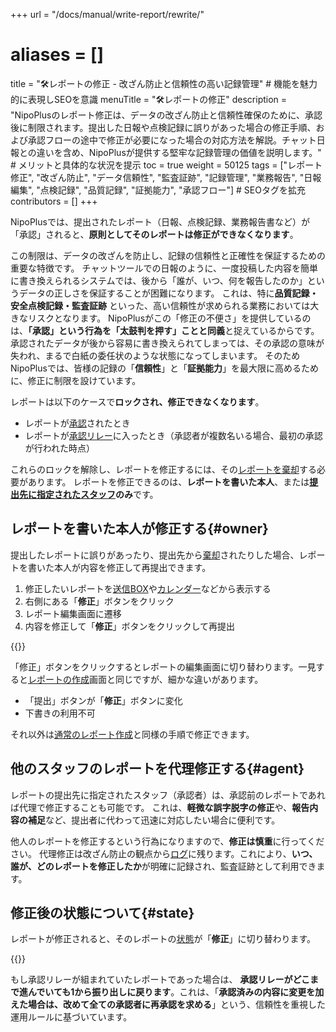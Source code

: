 +++
url = "/docs/manual/write-report/rewrite/"
# aliases = []
title = "🛠️レポートの修正 - 改ざん防止と信頼性の高い記録管理" # 機能を魅力的に表現しSEOを意識
menuTitle = "🛠️レポートの修正"
description = "NipoPlusのレポート修正は、データの改ざん防止と信頼性確保のために、承認後に制限されます。提出した日報や点検記録に誤りがあった場合の修正手順、および承認フローの途中で修正が必要になった場合の対応方法を解説。チャット日報との違いを含め、NipoPlusが提供する堅牢な記録管理の価値を説明します。" # メリットと具体的な状況を提示
toc = true
weight = 50125
tags = ["レポート修正", "改ざん防止", "データ信頼性", "監査証跡", "記録管理", "業務報告", "日報編集", "点検記録", "品質記録", "証拠能力", "承認フロー"] # SEOタグを拡充
contributors = []
+++

NipoPlusでは、提出されたレポート（日報、点検記録、業務報告書など）が「承認」されると、**原則としてそのレポートは修正ができなくなります**。

この制限は、データの改ざんを防止し、記録の信頼性と正確性を保証するための重要な特徴です。
チャットツールでの日報のように、一度投稿した内容を簡単に書き換えられるシステムでは、後から「誰が、いつ、何を報告したのか」というデータの正しさを保証することが困難になります。
これは、特に**品質記録・安全点検記録・監査証跡** といった、高い信頼性が求められる業務においては大きなリスクとなります。
NipoPlusがこの「修正の不便さ」を提供しているのは、<strong>「承認」という行為を「太鼓判を押す」ことと同義</strong>と捉えているからです。承認されたデータが後から容易に書き換えられてしまっては、その承認の意味が失われ、まるで白紙の委任状のような状態になってしまいます。
そのためNipoPlusでは、皆様の記録の「**信頼性**」と「**証拠能力**」を最大限に高めるために、修正に制限を設けています。

レポートは以下のケースで**ロックされ、修正できなくなります**。

- レポートが[承認](/docs/manual/read-report/state/#agree)されたとき
- レポートが[承認リレー](/docs/manual/read-report/state/#relay)に入ったとき（承認者が複数名いる場合、最初の承認が行われた時点）

これらのロックを解除し、レポートを修正するには、その[レポートを棄却](/docs/manual/read-report/state/#reject)する必要があります。
レポートを修正できるのは、<strong>レポートを書いた本人</strong>、または<strong>[提出先に指定されたスタッフ](/docs/manual/write-report/dist/)のみ</strong>です。

## レポートを書いた本人が修正する{#owner}

提出したレポートに誤りがあったり、提出先から[棄却](/docs/manual/read-report/state/#reject)されたりした場合、レポートを書いた本人が内容を修正して再提出できます。

1.  修正したいレポートを[送信BOX](/docs/manual/read-report/list/#listbox)や[カレンダー](/docs/manual/read-report/list/#calendar)などから表示する
2.  右側にある「<strong>修正</strong>」ボタンをクリック
3.  レポート編集画面に遷移
4.  内容を修正して「<strong>修正</strong>」ボタンをクリックして再提出

{{<icatch filename="img/edit" msg="提出した日報や点検記録に誤りがあった場合、レポートを開いて「修正」ボタンをクリックします。承認済みのレポートは修正できません" alice="here">}}

「修正」ボタンをクリックするとレポートの編集画面に切り替わります。一見すると[レポートの作成](/docs/manual/write-report/write/)画面と同じですが、細かな違いがあります。

- 「提出」ボタンが「<strong>修正</strong>」ボタンに変化
- 下書きの利用不可

それ以外は[通常のレポート作成](/docs/manual/write-report/write/)と同様の手順で修正できます。

## 他のスタッフのレポートを代理修正する{#agent}

レポートの提出先に指定されたスタッフ（承認者）は、承認前のレポートであれば代理で修正することも可能です。
これは、**軽微な誤字脱字の修正**や、<strong>報告内容の補足</strong>など、提出者に代わって迅速に対応したい場合に便利です。

他人のレポートを修正するという行為になりますので、<strong>修正は慎重</strong>に行ってください。
代理修正は改ざん防止の観点から[ログ](/docs/manual/utils/log/)に残ります。これにより、**いつ、誰が、どのレポートを修正したか**が明確に記録され、監査証跡として利用できます。

## 修正後の状態について{#state}

レポートが修正されると、そのレポートの[状態](/docs/manual/read-report/state/#status)が「<strong>修正</strong>」に切り替わります。

{{<icatch filename="img/report-status-change" msg="修正された日報や点検記録は状態が「修正」になります。これにより、修正履歴を視覚的に把握できます" alice="guide">}}

もし承認リレーが組まれていたレポートであった場合は、
**承認リレーがどこまで進んでいても1から振り出しに戻ります**。これは、「**承認済みの内容に変更を加えた場合は、改めて全ての承認者に再承認を求める**」という、信頼性を重視した運用ルールに基づいています。
